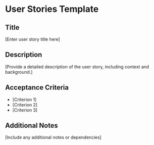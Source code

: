 # User Stories Template

## Title
[Enter user story title here]

## Description
[Provide a detailed description of the user story, including context and background.]

## Acceptance Criteria
- [Criterion 1]
- [Criterion 2]
- [Criterion 3]

## Additional Notes
[Include any additional notes or dependencies]
